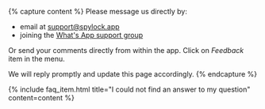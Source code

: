 
{% capture content %}
Please message us directly by:
- email at [support@spylock.app](mailto:support@spylock.app)
- joining the [What's App support group](https://www.google.com/url?q=https%3A%2F%2Fchat.whatsapp.com%2FDfjbnLeLoeY3JdSwEAen9q&sa=D&sntz=1&usg=AFQjCNEDkkFKYDvjn3mR2a5Mngy9Apk14g)

Or send your comments directly from within the app. Click on *Feedback* item in the menu.

We will reply promptly and update this page accordingly.
{% endcapture %}

{% include faq_item.html 
title="I could not find an answer to my question" 
content=content
%}